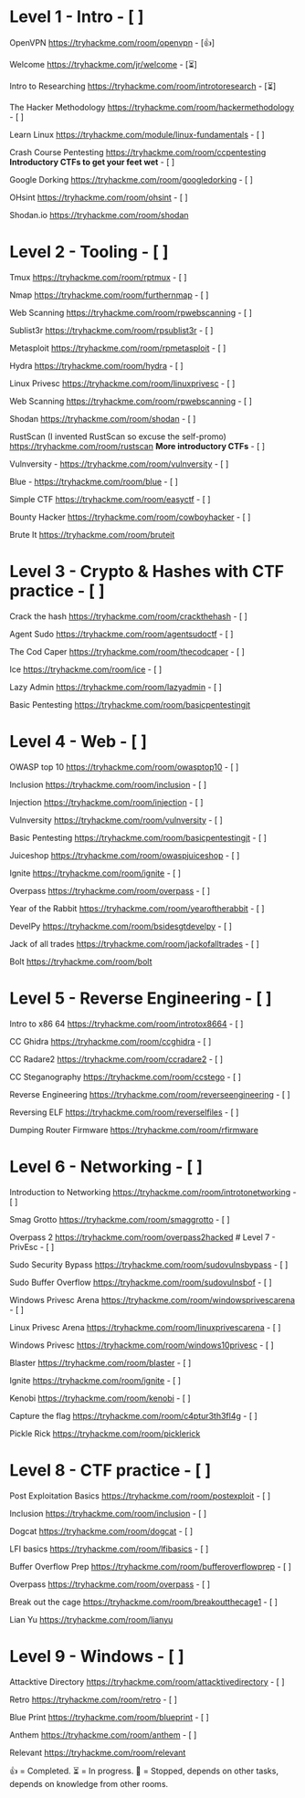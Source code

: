 # Level 1 - Intro - [ ] 

OpenVPN https://tryhackme.com/room/openvpn - [👍] 

Welcome https://tryhackme.com/jr/welcome - [⏳] 

Intro to Researching https://tryhackme.com/room/introtoresearch - [⏳] 

The Hacker Methodology https://tryhackme.com/room/hackermethodology - [ ] 

Learn Linux https://tryhackme.com/module/linux-fundamentals - [ ] 

Crash Course Pentesting https://tryhackme.com/room/ccpentesting **Introductory CTFs to get your feet wet** - [ ] 

Google Dorking https://tryhackme.com/room/googledorking - [ ] 

OHsint https://tryhackme.com/room/ohsint - [ ] 

Shodan.io https://tryhackme.com/room/shodan 

# Level 2 - Tooling - [ ] 

Tmux https://tryhackme.com/room/rptmux - [ ] 

Nmap https://tryhackme.com/room/furthernmap - [ ] 

Web Scanning https://tryhackme.com/room/rpwebscanning - [ ] 

Sublist3r https://tryhackme.com/room/rpsublist3r - [ ] 

Metasploit https://tryhackme.com/room/rpmetasploit - [ ] 

Hydra https://tryhackme.com/room/hydra - [ ] 

Linux Privesc https://tryhackme.com/room/linuxprivesc - [ ] 

Web Scanning https://tryhackme.com/room/rpwebscanning - [ ] 

Shodan https://tryhackme.com/room/shodan - [ ] 

RustScan (I invented RustScan so excuse the self-promo) https://tryhackme.com/room/rustscan **More introductory CTFs** - [ ] 

Vulnversity - https://tryhackme.com/room/vulnversity - [ ] 

Blue - https://tryhackme.com/room/blue - [ ] 

Simple CTF https://tryhackme.com/room/easyctf - [ ] 

Bounty Hacker https://tryhackme.com/room/cowboyhacker - [ ] 

Brute It https://tryhackme.com/room/bruteit 

# Level 3 - Crypto & Hashes with CTF practice - [ ] 

Crack the hash https://tryhackme.com/room/crackthehash - [ ] 

Agent Sudo https://tryhackme.com/room/agentsudoctf - [ ] 

The Cod Caper https://tryhackme.com/room/thecodcaper - [ ] 

Ice https://tryhackme.com/room/ice - [ ] 

Lazy Admin https://tryhackme.com/room/lazyadmin - [ ] 

Basic Pentesting https://tryhackme.com/room/basicpentestingjt 

# Level 4 - Web - [ ] 

OWASP top 10 https://tryhackme.com/room/owasptop10 - [ ] 

Inclusion https://tryhackme.com/room/inclusion - [ ] 

Injection https://tryhackme.com/room/injection - [ ] 

Vulnversity https://tryhackme.com/room/vulnversity - [ ] 

Basic Pentesting https://tryhackme.com/room/basicpentestingjt - [ ] 

Juiceshop https://tryhackme.com/room/owaspjuiceshop - [ ] 

Ignite https://tryhackme.com/room/ignite - [ ] 

Overpass https://tryhackme.com/room/overpass - [ ] 

Year of the Rabbit https://tryhackme.com/room/yearoftherabbit - [ ] 

DevelPy https://tryhackme.com/room/bsidesgtdevelpy - [ ] 

Jack of all trades https://tryhackme.com/room/jackofalltrades - [ ] 

Bolt https://tryhackme.com/room/bolt 

# Level 5 - Reverse Engineering - [ ] 

Intro to x86 64 https://tryhackme.com/room/introtox8664 - [ ] 

CC Ghidra https://tryhackme.com/room/ccghidra - [ ] 


CC Radare2 https://tryhackme.com/room/ccradare2 - [ ] 

CC Steganography https://tryhackme.com/room/ccstego - [ ] 

Reverse Engineering https://tryhackme.com/room/reverseengineering - [ ] 

Reversing ELF https://tryhackme.com/room/reverselfiles - [ ] 

Dumping Router Firmware https://tryhackme.com/room/rfirmware 

# Level 6 - Networking - [ ] 

Introduction to Networking https://tryhackme.com/room/introtonetworking - [ ] 

Smag Grotto https://tryhackme.com/room/smaggrotto - [ ] 

Overpass 2 https://tryhackme.com/room/overpass2hacked # Level 7 - PrivEsc - [ ] 

Sudo Security Bypass https://tryhackme.com/room/sudovulnsbypass - [ ] 

Sudo Buffer Overflow https://tryhackme.com/room/sudovulnsbof - [ ] 

Windows Privesc Arena https://tryhackme.com/room/windowsprivescarena - [ ] 

Linux Privesc Arena https://tryhackme.com/room/linuxprivescarena - [ ] 

Windows Privesc https://tryhackme.com/room/windows10privesc - [ ]

Blaster https://tryhackme.com/room/blaster - [ ] 

Ignite https://tryhackme.com/room/ignite - [ ] 

Kenobi https://tryhackme.com/room/kenobi - [ ] 

Capture the flag https://tryhackme.com/room/c4ptur3th3fl4g - [ ] 

Pickle Rick https://tryhackme.com/room/picklerick 

# Level 8 - CTF practice - [ ] 

Post Exploitation Basics https://tryhackme.com/room/postexploit - [ ] 

Inclusion https://tryhackme.com/room/inclusion - [ ] 

Dogcat https://tryhackme.com/room/dogcat - [ ] 

LFI basics https://tryhackme.com/room/lfibasics - [ ] 

Buffer Overflow Prep https://tryhackme.com/room/bufferoverflowprep - [ ] 

Overpass https://tryhackme.com/room/overpass - [ ] 

Break out the cage https://tryhackme.com/room/breakoutthecage1 - [ ] 

Lian Yu https://tryhackme.com/room/lianyu 

# Level 9 - Windows - [ ] 

Attacktive Directory https://tryhackme.com/room/attacktivedirectory - [ ] 

Retro https://tryhackme.com/room/retro - [ ] 

Blue Print https://tryhackme.com/room/blueprint - [ ] 

Anthem https://tryhackme.com/room/anthem - [ ]

Relevant https://tryhackme.com/room/relevant


👍 = Completed.
⏳ = In progress.
🔴 = Stopped, depends on other tasks, depends on knowledge from other rooms.
